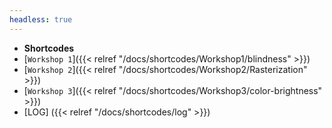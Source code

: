 ```yaml
---
headless: true
---
```


- **Shortcodes**
- [`Workshop 1`]({{< relref "/docs/shortcodes/Workshop1/blindness" >}})
- [`Workshop 2`]({{< relref "/docs/shortcodes/Workshop2/Rasterization" >}})
- [`Workshop 3`]({{< relref "/docs/shortcodes/Workshop3/color-brightness" >}})
- [LOG] ({{< relref "/docs/shortcodes/log" >}})

<br />

